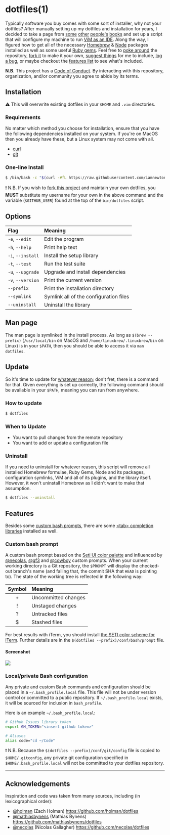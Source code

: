 # dotfiles(1)

Typically software you buy comes with some sort of installer, why not your dotfiles? After manually setting up my dotfiles and installation for years, I decided to take a page from [some](https://github.com/necolas) [other](https://github.com/mathiasbynens) [people's](https://github.com/cowboy) [books](http://dotfiles.github.io) and set up a script that will configure my machine to run [ViM as an IDE](http://blog.sanctum.geek.nz/series/unix-as-ide/).  Along the way, I figured how to get all of the necessary [Homebrew](http://braumeister.org) & [Node](https://www.npmjs.org) packages installed as well as some useful [Ruby gems](http://rubygems.org). Feel free to [poke around](https://github.com/iamnewton/dotfiles/commits/main) the repository, [fork it](https://github.com/iamnewton/dotfiles/fork) to make it your own, [suggest things](https://github.com/iamnewton/dotfiles/issues?labels=feature+request) for me to include, [log a bug](https://github.com/iamnewton/dotfiles/issues/new), or maybe checkout the [features list](#features) to see what's included.

**N.B.** This project has a [Code of Conduct](./.github/CODE_OF_CONDUCT.md). By interacting with this repository, organization, and/or community you agree to abide by its terms.

## Installation

:warning: This will overwrite existing dotfiles in your `$HOME` and `.vim` directories.

### Requirements

No matter which method you choose for installation, ensure that you have the following dependencies installed on your system.  If you're on MacOS then you already have these, but a Linux system may not come with all.

* [curl](http://curl.haxx.se)
* [git](http://git-scm.com)

### One-line Install

```bash
$ /bin/bash -c "$(curl -#fL https://raw.githubusercontent.com/iamnewton/dotfiles/main/bin/install)"
```

:exclamation: N.B. If you wish to [fork this project](https://github.com/iamnewton/dotfiles/fork) and maintain your own dotfiles, you **MUST** substitute my username for your own in the above command and the variable (`$GITHUB_USER`) found at the top of the `bin/dotfiles` script.

## Options

| Flag              | Meaning                                |
| :-----------------| :------------------------------------- |
| `-e`, `--edit`    | Edit the program                       |
| `-h`, `--help`    | Print help text                        |
| `-i`, `--install` | Install the setup library              |
| `-t`, `--test`    | Run the test suite                     |
| `-u`, `--upgrade` | Upgrade and install dependencies       |
| `-v`, `--version` | Print the current version              |
| `--prefix`        | Print the installation directory       |
| `--symlink`       | Symlink all of the configuration files |
| `--uninstall`     | Uninstall the library                  |

## Man page

The man page is symlinked in the install process. As long as `$(brew --prefix)` (`/usr/local/bin` on MacOS and `/home/linuxbrew/.linuxbrew/bin` on Linux) is in your `$PATH`, then you should be able to access it via `man dotfiles`.

## Update

So it's time to update for [whatever reason](#when-to-update); don't fret, there is a command for that. Given everything is set up correctly, the following command should be available in your `$PATH`, meaning you can run from anywhere.

### How to update

```bash
$ dotfiles
```

### When to Update

* You want to pull changes from the remote repository
* You want to add or update a configuration file

### Uninstall

If you need to uninstall for whatever reason, this script will remove all installed Homebrew formulae, Ruby Gems, Node and its packages, configuration symlinks, ViM and all of its plugins, and the library itself.  However, it won't uninstall Homebrew as I didn't want to make that assumption.

```bash
$ dotfiles --uninstall
```

## Features

Besides some [custom bash prompts](#shell-custom-bash-prompt), there are some [&lt;tab&gt; completion libraries](https://github.com/iamnewton/dotfiles/wiki/-tab--Completion) installed as well.

### Custom bash prompt

A custom bash prompt based on the [Seti UI color palette](https://github.com/jesseweed/seti-ui) and influenced by [@necolas](https://github.com/necolas), [@gf3](https://github.com/gf3) and [@cowboy](https://github.com/cowboy) custom prompts. When your current working directory is a Git repository, the `$PROMPT` will display the checked-out branch's name (and failing that, the commit SHA that `HEAD` is pointing to). The state of the working tree is reflected in the following way:

| Symbol | Meaning                          |
| :----: | :------------------------------- |
| +      | Uncommitted changes              |
| !      | Unstaged changes                 |
| ?      | Untracked files                  |
| $      | Stashed files                    |

For best results with iTerm, you should install [the SETI color scheme for iTerm](https://github.com/willmanduffy/seti-iterm). Further details are in the `$(dotfiles --prefix)/conf/bash/prompt` file.

#### Screenshot

![](https://iamnewton.github.io/cdn/images/dotfiles-screenshot-v2.png)

### Local/private Bash configuration

Any private and custom Bash commands and configuration should be placed in a `~/.bash_profile.local` file. This file will not be under version control or committed to a public repository. If `~/.bash_profile.local` exists, it will be sourced for inclusion in `bash_profile`.

Here is an example `~/.bash_profile.local`:

```bash
# Github Issues library token
export GH_TOKEN="<insert github token>"

# Aliases
alias code="cd ~/Code"
```

:exclamation: N.B. Because the `$(dotfiles --prefix)/conf/git/config` file is copied to `$HOME/.gitconfig`, any private git configuration specified in `$HOME/.bash_profile.local` will not be committed to your dotfiles repository.

* * *

## Acknowledgements

Inspiration and code was taken from many sources, including (in lexicographical order):

* [@holman](https://github.com/holman) (Zach Holman) https://github.com/holman/dotfiles
* [@mathiasbynens](https://github.com/mathiasbynens) (Mathias Bynens) https://github.com/mathiasbynens/dotfiles
* [@necolas](https://github.com/necolas) (Nicolas Gallagher) https://github.com/necolas/dotfiles

[vim-ctags]: http://andrew.stwrt.ca/posts/vim-ctags "Vim and Ctags"
